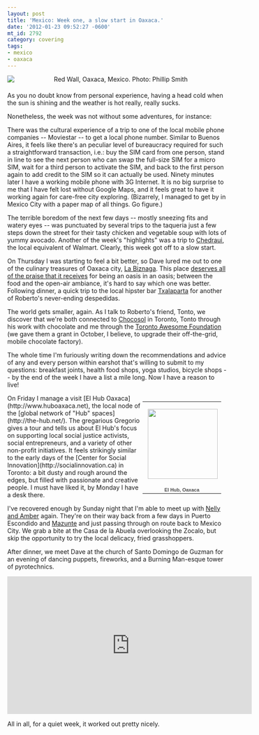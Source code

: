 ```yaml
---
layout: post
title: 'Mexico: Week one, a slow start in Oaxaca.'
date: '2012-01-23 09:52:27 -0600'
mt_id: 2792
category: covering
tags:
- mexico
- oaxaca
---
```

<img src="http://src.sencha.io/https://lh4.googleusercontent.com/-G2vreOUW5Yg/Tx0Dq4-fjbI/AAAAAAAAAbE/Qeb2DIrAj5k/s640/Red%252520wall.jpg" alt="Red Wall, Oaxaca, Mexico. Photo: Phillip Smith" style="text-align: center; display: block; margin: 0 auto 20px;" />

As you no doubt know from personal experience, having a head cold when the sun is shining and the weather is hot really, really sucks.

Nonetheless, the week was not without some adventures, for instance:

There was the cultural experience of a trip to one of the local mobile phone companies -- Moviestar -- to get a local phone number. Similar to Buenos Aires, it feels like there's an peculiar level of bureaucracy required for such a straightforward transaction, i.e.: buy the SIM card from one person, stand in line to see the next person who can swap the full-size SIM for a micro SIM, wait for a third person to activate the SIM, and back to the first person again to add credit to the SIM so it can actually be used. Ninety minutes later I have a working mobile phone with 3G Internet. It is no big surprise to me that I have felt lost without Google Maps, and it feels great to have it working again for care-free city exploring. (Bizarrely, I managed to get by in Mexico City with a paper map of all things. Go figure.)

The terrible boredom of the next few days -- mostly sneezing fits and watery eyes -- was punctuated by several trips to the taqueria just a few steps down the street for their tasty chicken and vegetable soup with lots of yummy avocado. Another of the week's "highlights" was a trip to [Chedraui](http://www.chedraui.com.mx/), the local equivalent of Walmart. Clearly, this week got off to a slow start.

On Thursday I was starting to feel a bit better, so Dave lured me out to one of the culinary treasures of Oaxaca city, [La Biznaga](http://www.tripadvisor.com/Restaurant_Review-g150801-d814834-Reviews-La_biznaga-Oaxaca_Pacific_Coast.html). This place [deserves all of the praise that it receives](http://travel.nytimes.com/2012/01/15/travel/36-hours-oaxaca-mexico.html) for being an oasis in an oasis; between the food and the open-air ambiance, it's hard to say which one was better. Following dinner, a quick trip to the local hipster bar [Txalaparta](https://www.facebook.com/txalapartabar) for another of Roberto's never-ending despedidas.

The world gets smaller, again. As I talk to Roberto's friend, Tonto, we discover that we're both connected to [Chocosol](http://chocosol.posterous.com/) in Toronto, Tonto through his work with chocolate and me through the [Toronto Awesome Foundation](http://www.thestar.com/news/article/1107627--toronto-awesome-has-a-bunch-of-great-ideas-and-some-duds) (we gave them a grant in October, I believe, to upgrade their off-the-grid, mobile chocolate factory).

The whole time I'm furiously writing down the recommendations and advice of any and every person within earshot that's willing to submit to my questions: breakfast joints, health food shops, yoga studios, bicycle shops -- by the end of the week I have a list a mile long. Now I have a reason to live!

<table style="width:194px;float: right;"><tr><td align="center" style="height:194px;background:url(https://picasaweb.google.com/s/c/transparent_album_background.gif) no-repeat left"><a href="https://picasaweb.google.com/phillipadsmith/ElHubOaxaca?authuser=0&feat=embedwebsite"><img src="https://lh4.googleusercontent.com/-VUZzC1b6dMA/Txz7GCSEUPE/AAAAAAAAAa4/U-m3t-vdwh0/s160-c/ElHubOaxaca.jpg" width="160" height="160" style="margin:1px 0 0 4px;"></a></td></tr><tr><td style="text-align:center;font-family:arial,sans-serif;font-size:11px"><a href="https://picasaweb.google.com/phillipadsmith/ElHubOaxaca?authuser=0&feat=embedwebsite" style="color:#4D4D4D;font-weight:bold;text-decoration:none;">El Hub, Oaxaca</a></td></tr></table>On Friday I manage a visit [El Hub Oaxaca](http://www.huboaxaca.net), the local node of the [global network of "Hub" spaces](http://the-hub.net/). The gregarious Gregorio gives a tour and tells us about El Hub's focus on supporting local social justice activists, social entrepreneurs, and a variety of other non-profit initiatives. It feels strikingly similar to the early days of the [Center for Social Innovation](http://socialinnovation.ca) in Toronto: a bit dusty and rough around the edges, but filled with passionate and creative people. I must have liked it, by Monday I have a desk there.

I've recovered enough by Sunday night that I'm able to meet up with [Nelly and Amber](http://www.phillipadsmith.com/2012/01/mexico-day-four-a-journey-to-oaxaca-de-juarez.html) again. They're on their way back from a few days in Puerto Escondido and [Mazunte](http://en.wikipedia.org/wiki/Mazunte) and just passing through on route back to Mexico City. We grab a bite at the Casa de la Abuela overlooking the Zocalo, but skip the opportunity to try the local delicacy, fried grasshoppers. 

After dinner, we meet Dave at the church of Santo Domingo de Guzman for an evening of dancing puppets, fireworks, and a  Burning Man-esque tower of pyrotechnics. 

<iframe width="560" height="315" src="http://www.youtube.com/embed/i3i9ViaO9oo" frameborder="0" allowfullscreen></iframe>


All in all, for a quiet week, it worked out pretty nicely.

